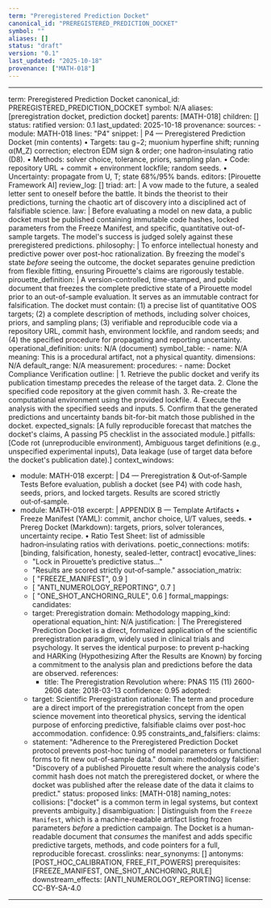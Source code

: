 ```yaml
---
term: "Preregistered Prediction Docket"
canonical_id: "PREREGISTERED_PREDICTION_DOCKET"
symbol: ""
aliases: []
status: "draft"
version: "0.1"
last_updated: "2025-10-18"
provenance: ["MATH-018"]
---
```


---
term: Preregistered Prediction Docket
canonical_id: PREREGISTERED_PREDICTION_DOCKET
symbol: N/A
aliases: [preregistration docket, prediction docket]
parents: [MATH-018]
children: []
status: ratified
version: 0.1
last_updated: 2025-10-18
provenance:
  sources:
    - module: MATH-018
      lines: "P4"
      snippet: |
        P4 — Preregistered Prediction Docket (min contents)
        • Targets: tau g−2; muonium hyperfine shift; running α(M_Z) correction; electron EDM sign & order; one hadron‑insulating ratio (D8).
        • Methods: solver choice, tolerance, priors, sampling plan.
        • Code: repository URL + commit + environment lockfile; random seeds.
        • Uncertainty: propagate from U, T; state 68%/95% bands.
  editors: [Pirouette Framework AI]
  review_log: []
triad:
  art: |
    A vow made to the future, a sealed letter sent to oneself before the battle. It binds the theorist to their predictions, turning the chaotic art of discovery into a disciplined act of falsifiable science.
  law: |
    Before evaluating a model on new data, a public docket must be published containing immutable code hashes, locked parameters from the Freeze Manifest, and specific, quantitative out-of-sample targets. The model's success is judged solely against these preregistered predictions.
  philosophy: |
    To enforce intellectual honesty and predictive power over post-hoc rationalization. By freezing the model's state *before* seeing the outcome, the docket separates genuine prediction from flexible fitting, ensuring Pirouette's claims are rigorously testable.
pirouette_definition: |
  A version-controlled, time-stamped, and public document that freezes the complete predictive state of a Pirouette model prior to an out-of-sample evaluation. It serves as an immutable contract for falsification. The docket must contain: (1) a precise list of quantitative OOS targets; (2) a complete description of methods, including solver choices, priors, and sampling plans; (3) verifiable and reproducible code via a repository URL, commit hash, environment lockfile, and random seeds; and (4) the specified procedure for propagating and reporting uncertainty.
operational_definition:
  units: N/A (document)
  symbol_table:
    - name: N/A
      meaning: This is a procedural artifact, not a physical quantity.
      dimensions: N/A
      default_range: N/A
  measurement:
    procedures:
      - name: Docket Compliance Verification
        outline: |
          1. Retrieve the public docket and verify its publication timestamp precedes the release of the target data.
          2. Clone the specified code repository at the given commit hash.
          3. Re-create the computational environment using the provided lockfile.
          4. Execute the analysis with the specified seeds and inputs.
          5. Confirm that the generated predictions and uncertainty bands bit-for-bit match those published in the docket.
        expected_signals: [A fully reproducible forecast that matches the docket's claims, A passing P5 checklist in the associated module.]
        pitfalls: [Code rot (unreproducible environment), Ambiguous target definitions (e.g., unspecified experimental inputs), Data leakage (use of target data before the docket's publication date).]
context_windows:
  - module: MATH-018
    excerpt: |
      D4 — Preregistration & Out‑of‑Sample Tests
      Before evaluation, publish a docket (see P4) with code hash, seeds, priors, and locked targets. Results are scored strictly out‑of‑sample.
  - module: MATH-018
    excerpt: |
      APPENDIX B — Template Artifacts
      • Freeze Manifest (YAML): commit, anchor choice, U/T values, seeds.
      • Prereg Docket (Markdown): targets, priors, solver tolerances, uncertainty recipe.
      • Ratio Test Sheet: list of admissible hadron‑insulating ratios with derivations.
poetic_connections:
  motifs: [binding, falsification, honesty, sealed-letter, contract]
  evocative_lines:
    - "Lock in Pirouette’s predictive status..."
    - "Results are scored strictly out‑of‑sample."
  association_matrix:
    - [ "FREEZE_MANIFEST", 0.9 ]
    - [ "ANTI_NUMEROLOGY_REPORTING", 0.7 ]
    - [ "ONE_SHOT_ANCHORING_RULE", 0.6 ]
formal_mappings:
  candidates:
    - target: Preregistration
      domain: Methodology
      mapping_kind: operational
      equation_hint: N/A
      justification: |
        The Preregistered Prediction Docket is a direct, formalized application of the scientific preregistration paradigm, widely used in clinical trials and psychology. It serves the identical purpose: to prevent p-hacking and HARKing (Hypothesizing After the Results are Known) by forcing a commitment to the analysis plan and predictions before the data are observed.
      references:
        - title: The Preregistration Revolution
          where: PNAS 115 (11) 2600-2606
          date: 2018-03-13
      confidence: 0.95
  adopted:
    - target: Scientific Preregistration
      rationale: The term and procedure are a direct import of the preregistration concept from the open science movement into theoretical physics, serving the identical purpose of enforcing predictive, falsifiable claims over post-hoc accommodation.
      confidence: 0.95
constraints_and_falsifiers:
  claims:
    - statement: "Adherence to the Preregistered Prediction Docket protocol prevents post-hoc tuning of model parameters or functional forms to fit new out-of-sample data."
      domain: methodology
      falsifier: "Discovery of a published Pirouette result where the analysis code's commit hash does not match the preregistered docket, or where the docket was published after the release date of the data it claims to predict."
      status: proposed
      links: [MATH-018]
naming_notes:
  collisions: ["docket" is a common term in legal systems, but context prevents ambiguity.]
  disambiguation: |
    Distinguish from the `Freeze Manifest`, which is a machine-readable artifact listing frozen parameters *before* a prediction campaign. The Docket is a human-readable document that *consumes* the manifest and adds specific predictive targets, methods, and code pointers for a full, reproducible forecast.
crosslinks:
  near_synonyms: []
  antonyms: [POST_HOC_CALIBRATION, FREE_FIT_POWERS]
  prerequisites: [FREEZE_MANIFEST, ONE_SHOT_ANCHORING_RULE]
  downstream_effects: [ANTI_NUMEROLOGY_REPORTING]
license: CC-BY-SA-4.0
---